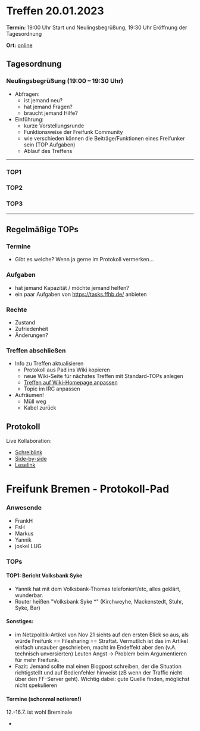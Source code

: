 # Treffen 20.01.2023

**Termin:** 19:00 Uhr Start und Neulingsbegrüßung, 19:30 Uhr Eröffnung der Tagesordnung

**Ort:** [online](https://bremen.freifunk.net/to/videokonf)

## Tagesordnung
### Neulingsbegrüßung (19:00 – 19:30 Uhr)

- Abfragen:
    - ist jemand neu?
    - hat jemand Fragen?
    - braucht jemand Hilfe?
- Einführung:
    - kurze Vorstellungsrunde
    - Funktionsweise der Freifunk Community
    - wie verschieden können die Beiträge/Funktionen eines Freifunker sein (TOP Aufgaben)
    - Ablauf des Treffens

---
### TOP1


### TOP2


### TOP3


---
## Regelmäßige TOPs

### Termine

- Gibt es welche? Wenn ja gerne im Protokoll vermerken...

### Aufgaben

- hat jemand Kapazität / möchte jemand helfen?
- ein paar Aufgaben von https://tasks.ffhb.de/ anbieten

### Rechte

- Zustand
- Zufriedenheit
- Änderungen?

### Treffen abschließen

- Info zu Treffen aktualisieren
  - Protokoll aus Pad ins Wiki kopieren
  - neue Wiki-Seite für nächstes Treffen mit Standard-TOPs anlegen
  - [Treffen auf Wiki-Homepage anpassen](https://wiki.bremen.freifunk.net/Home)
  - Topic im IRC anpassen
- Aufräumen!
  - Müll weg
  - Kabel zurück

## Protokoll

Live Kollaboration:

* [Schreiblink](https://hackmd.io/AwDgnA7ATArKC0BGGBjAzPALAUzSeARgYgGzxQAmEFFwiKBEKAhkA===?edit)
* [Side-by-side](https://hackmd.io/AwDgnA7ATArKC0BGGBjAzPALAUzSeARgYgGzxQAmEFFwiKBEKAhkA===?both)
* [Leselink](https://hackmd.io/AwDgnA7ATArKC0BGGBjAzPALAUzSeARgYgGzxQAmEFFwiKBEKAhkA===?view)

# Freifunk Bremen - Protokoll-Pad

### Anwesende
- FrankH
- FsH
- Markus
- Yannik
- joskel LUG


### TOPs

#### TOP1: Bericht Volksbank Syke
- Yannik hat mit dem Volksbank-Thomas telefoniert/etc, alles geklärt, wunderbar. 
- Router heißen "Volksbank Syke *" (Kirchweyhe, Mackenstedt, Stuhr, Syke, Bar)

#### Sonstiges: 
- im Netzpolitik-Artikel von Nov 21 siehts auf den ersten Blick so aus, als würde Freifunk == Filesharing == Straftat. Vermutlich ist das im Artikel einfach unsauber geschrieben, macht im Endeffekt aber den (v.A. technisch unversierten) Leuten Angst -> Problem beim Argumentieren für mehr Freifunk.
- Fazit: Jemand sollte mal einen Blogpost schreiben, der die Situation richtigstellt und auf Bedienfehler hinweist (zB wenn der Traffic nicht über den FF-Server geht). Wichtig dabei: gute Quelle finden, möglichst nicht spekulieren 

#### Termine (schonmal notieren!)
12.-16.7. ist wohl Breminale


- 